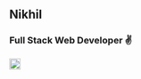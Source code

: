 ## Nikhil

<h3>Full Stack Web Developer ✌</h3>
<img src = "https://w7.pngwing.com/pngs/914/758/png-transparent-github-social-media-computer-icons-logo-android-github-logo-computer-wallpaper-banner.png" style = "width:20px;height:20px;"/>
